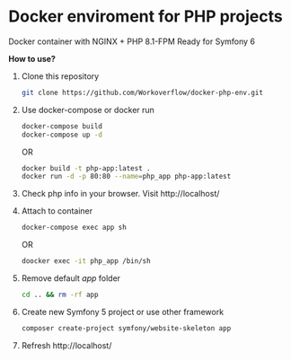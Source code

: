 # Docker enviroment for PHP projects

Docker container with NGINX + PHP 8.1-FPM
Ready for Symfony 6

**How to use?**

1. Clone this repository

    ```bash
    git clone https://github.com/Workoverflow/docker-php-env.git
    ```
    
2. Use docker-compose or docker run


    ```bash
    docker-compose build
    docker-compose up -d
    ```

    OR

    ```bash
    docker build -t php-app:latest .
    docker run -d -p 80:80 --name=php_app php-app:latest
    ```

3. Check php info in your browser. Visit http://localhost/
    

4. Attach to container

    ```bash
    docker-compose exec app sh
    ```

    OR 

    ```bash
    doocker exec -it php_app /bin/sh
    ```

5. Remove default *app* folder
    
    ```bash 
    cd .. && rm -rf app
    ```

6. Create new Symfony 5 project or use other framework

    ```bash
    composer create-project symfony/website-skeleton app
    ```

7. Refresh http://localhost/
